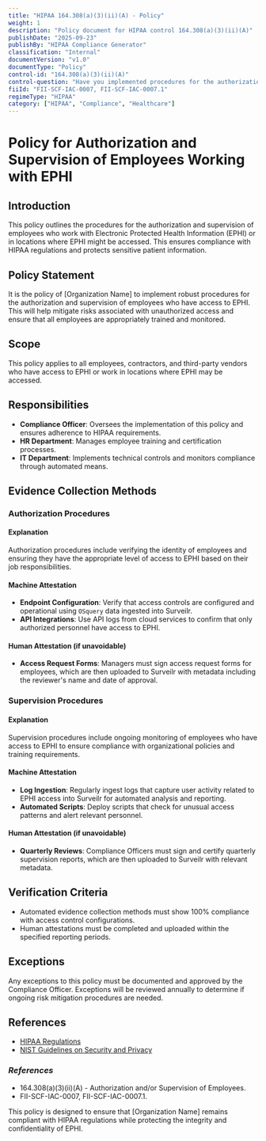 ```yaml
---
title: "HIPAA 164.308(a)(3)(ii)(A) - Policy"
weight: 1
description: "Policy document for HIPAA control 164.308(a)(3)(ii)(A)"
publishDate: "2025-09-23"
publishBy: "HIPAA Compliance Generator"
classification: "Internal"
documentVersion: "v1.0"
documentType: "Policy"
control-id: "164.308(a)(3)(ii)(A)"
control-question: "Have you implemented procedures for the authorization and/or supervision of employees who work with EPHI or in locations where it might be accessed? (A)"
fiiId: "FII-SCF-IAC-0007, FII-SCF-IAC-0007.1"
regimeType: "HIPAA"
category: ["HIPAA", "Compliance", "Healthcare"]
---
```


# Policy for Authorization and Supervision of Employees Working with EPHI

## Introduction
This policy outlines the procedures for the authorization and supervision of employees who work with Electronic Protected Health Information (EPHI) or in locations where EPHI might be accessed. This ensures compliance with HIPAA regulations and protects sensitive patient information.

## Policy Statement
It is the policy of [Organization Name] to implement robust procedures for the authorization and supervision of employees who have access to EPHI. This will help mitigate risks associated with unauthorized access and ensure that all employees are appropriately trained and monitored.

## Scope
This policy applies to all employees, contractors, and third-party vendors who have access to EPHI or work in locations where EPHI may be accessed. 

## Responsibilities
- **Compliance Officer**: Oversees the implementation of this policy and ensures adherence to HIPAA requirements.
- **HR Department**: Manages employee training and certification processes.
- **IT Department**: Implements technical controls and monitors compliance through automated means.

## Evidence Collection Methods

### Authorization Procedures
#### Explanation
Authorization procedures include verifying the identity of employees and ensuring they have the appropriate level of access to EPHI based on their job responsibilities.

#### Machine Attestation
- **Endpoint Configuration**: Verify that access controls are configured and operational using `OSquery` data ingested into Surveilr.
- **API Integrations**: Use API logs from cloud services to confirm that only authorized personnel have access to EPHI.

#### Human Attestation (if unavoidable)
- **Access Request Forms**: Managers must sign access request forms for employees, which are then uploaded to Surveilr with metadata including the reviewer's name and date of approval.

### Supervision Procedures
#### Explanation
Supervision procedures include ongoing monitoring of employees who have access to EPHI to ensure compliance with organizational policies and training requirements.

#### Machine Attestation
- **Log Ingestion**: Regularly ingest logs that capture user activity related to EPHI access into Surveilr for automated analysis and reporting.
- **Automated Scripts**: Deploy scripts that check for unusual access patterns and alert relevant personnel.

#### Human Attestation (if unavoidable)
- **Quarterly Reviews**: Compliance Officers must sign and certify quarterly supervision reports, which are then uploaded to Surveilr with relevant metadata.

## Verification Criteria
- Automated evidence collection methods must show 100% compliance with access control configurations.
- Human attestations must be completed and uploaded within the specified reporting periods.

## Exceptions
Any exceptions to this policy must be documented and approved by the Compliance Officer. Exceptions will be reviewed annually to determine if ongoing risk mitigation procedures are needed.

## References
- [HIPAA Regulations](https://www.hhs.gov/hipaa/for-professionals/privacy/laws-regulations/index.html)
- [NIST Guidelines on Security and Privacy](https://csrc.nist.gov/publications/sp800)  
### _References_  
- 164.308(a)(3)(ii)(A) - Authorization and/or Supervision of Employees.  
- FII-SCF-IAC-0007, FII-SCF-IAC-0007.1.  

This policy is designed to ensure that [Organization Name] remains compliant with HIPAA regulations while protecting the integrity and confidentiality of EPHI.